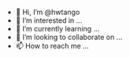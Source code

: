 - 👋 Hi, I’m @hwtango
- 👀 I’m interested in ...
- 🌱 I’m currently learning ...
- 💞️ I’m looking to collaborate on ...
- 📫 How to reach me ...

<!---
hwtango/hwtango is a ✨ special ✨ repository because its `README.md` (this file) appears on your GitHub profile.
You can click the Preview link to take a look at your changes.
--->

